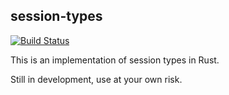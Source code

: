 session-types
-------------

[![Build Status](https://travis-ci.org/Munksgaard/session-types.svg?branch=master)](https://travis-ci.org/Munksgaard/session_types)

This is an implementation of session types in Rust.

Still in development, use at your own risk.
